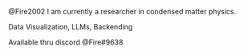@Fire2002
I am currently a researcher in condensed matter physics.

Data Visualization, LLMs, Backending

Available thru discord @Fire#9638

<!---
Fire2002/Fire2002 is a ✨ special ✨ repository because its `README.md` (this file) appears on your GitHub profile.
You can click the Preview link to take a look at your changes.
--->
